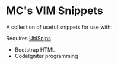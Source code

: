 MC's VIM Snippets
=================
A collection of useful snippets for use with:

Requires [UltiSnips](https://github.com/SirVer/ultisnips)

* Bootstrap HTML
* CodeIgniter programming
